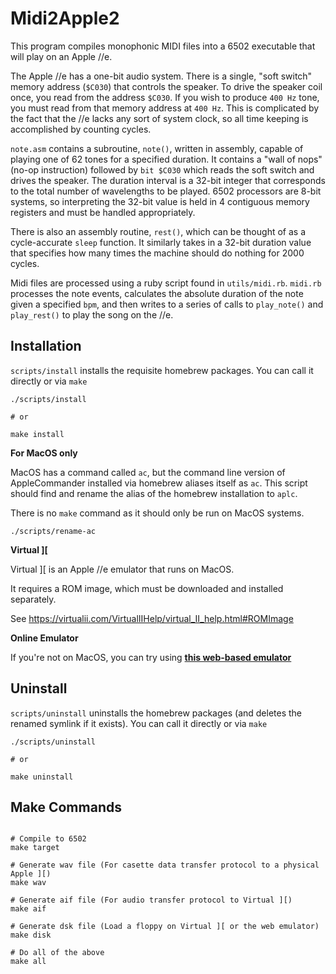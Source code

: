 # Midi2Apple2

This program compiles monophonic MIDI files into a 6502 executable that will play on an Apple //e.

The Apple //e has a one-bit audio system. There is a single, "soft switch" memory address (`$C030`) that controls the speaker. To drive the speaker coil once, you read from the address `$C030`. If you wish to produce `400 Hz` tone, you must read from that memory address at `400 Hz`. This is complicated by the fact that the //e lacks any sort of system clock, so all time keeping is accomplished by counting cycles.

`note.asm` contains a subroutine, `note()`, written in assembly, capable of playing one of 62 tones for a specified duration. It contains a "wall of nops" (no-op instruction) followed by `bit $C030` which reads the soft switch and drives the speaker. The duration interval is a 32-bit integer that corresponds to the total number of wavelengths to be played. 6502 processors are 8-bit systems, so interpreting the 32-bit value is held in 4 contiguous memory registers and must be handled appropriately.

There is also an assembly routine, `rest()`, which can be thought of as a cycle-accurate `sleep` function. It similarly takes in a 32-bit duration value that specifies how many times the machine should do nothing for 2000 cycles.

Midi files are processed using a ruby script found in `utils/midi.rb`. `midi.rb` processes the note events, calculates the absolute duration of the note given a specified `bpm`, and then writes to a series of calls to `play_note()` and `play_rest()` to play the song on the //e.


## Installation

`scripts/install` installs the requisite homebrew packages. You can call it directly or via `make`

```
./scripts/install

# or

make install
```

**For MacOS only**

MacOS has a command called `ac`, but the command line version of AppleCommander installed via homebrew aliases itself as `ac`. This script should find and rename the alias of the homebrew installation to `aplc`.

There is no `make` command as it should only be run on MacOS systems.

```
./scripts/rename-ac
```

**Virtual ][**

Virtual ][ is an Apple //e emulator that runs on MacOS.

It requires a ROM image, which must be downloaded and installed
separately.

See https://virtualii.com/VirtualIIHelp/virtual_II_help.html#ROMImage

**Online Emulator**

If you're not on MacOS, you can try using **[this web-based emulator](https://www.scullinsteel.com/apple/e)**

## Uninstall

`scripts/uninstall` uninstalls the homebrew packages (and deletes the renamed symlink if it exists). You can call it directly or via `make`

```
./scripts/uninstall

# or

make uninstall
```

## Make Commands

```

# Compile to 6502
make target

# Generate wav file (For casette data transfer protocol to a physical Apple ][)
make wav

# Generate aif file (For audio transfer protocol to Virtual ][)
make aif

# Generate dsk file (Load a floppy on Virtual ][ or the web emulator)
make disk

# Do all of the above
make all
```